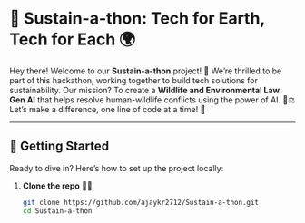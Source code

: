 # 🌱 Sustain-a-thon: Tech for Earth, Tech for Each 🌍

Hey there! Welcome to our **Sustain-a-thon** project! 🎉 We’re thrilled to be part of this hackathon, working together to build tech solutions for sustainability. Our mission? To create a **Wildlife and Environmental Law Gen AI** that helps resolve human-wildlife conflicts using the power of AI. 🐾⚖️ Let’s make a difference, one line of code at a time! 💚

---

## 🚀 Getting Started

Ready to dive in? Here’s how to set up the project locally:

1. **Clone the repo** 🧑‍💻  
   ```bash
   git clone https://github.com/ajaykr2712/Sustain-a-thon.git
   cd Sustain-a-thon